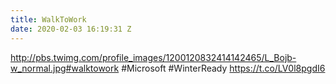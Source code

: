 ```yaml
---
title: WalkToWork
date: 2020-02-03 16:19:31 Z
---
```


 http://pbs.twimg.com/profile_images/1200120832414142465/L_Bojb-w_normal.jpg#walktowork #Microsoft #WinterReady https://t.co/LV0l8pgdI6